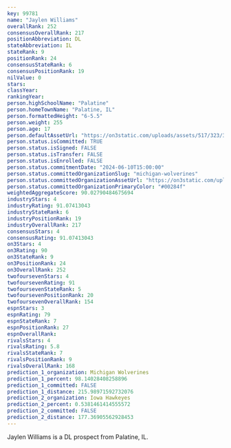```yaml
---
key: 99781
name: "Jaylen Williams"
overallRank: 252
consensusOverallRank: 217
positionAbbreviation: DL
stateAbbreviation: IL
stateRank: 9
positionRank: 24
consensusStateRank: 6
consensusPositionRank: 19
nilValue: 0
stars: 
classYear: 
rankingYear: 
person.highSchoolName: "Palatine"
person.homeTownName: "Palatine, IL"
person.formattedHeight: "6-5.5"
person.weight: 255
person.age: 17
person.defaultAssetUrl: "https://on3static.com/uploads/assets/517/323/323517.JPG"
person.status.isCommitted: TRUE
person.status.isSigned: FALSE
person.status.isTransfer: FALSE
person.status.isEnrolled: FALSE
person.status.commitmentDate: "2024-06-10T15:00:00"
person.status.committedOrganizationSlug: "michigan-wolverines"
person.status.committedOrganizationAssetUrl: "https://on3static.com/uploads/assets/39/150/150039.svg"
person.status.committedOrganizationPrimaryColor: "#00284f"
weightedAggregateScore: 90.02790484675694
industryStars: 4
industryRating: 91.07413043
industryStateRank: 6
industryPositionRank: 19
industryOverallRank: 217
consensusStars: 4
consensusRating: 91.07413043
on3Stars: 4
on3Rating: 90
on3StateRank: 9
on3PositionRank: 24
on3OverallRank: 252
twofoursevenStars: 4
twofoursevenRating: 91
twofoursevenStateRank: 5
twofoursevenPositionRank: 20
twofoursevenOverallRank: 154
espnStars: 3
espnRating: 79
espnStateRank: 7
espnPositionRank: 27
espnOverallRank: 
rivalsStars: 4
rivalsRating: 5.8
rivalsStateRank: 7
rivalsPositionRank: 9
rivalsOverallRank: 168
prediction_1_organization: Michigan Wolverines
prediction_1_percent: 98.14028408258896
prediction_1_committed: FALSE
prediction_1_distance: 215.98971592732076
prediction_2_organization: Iowa Hawkeyes
prediction_2_percent: 0.5381461414555572
prediction_2_committed: FALSE
prediction_2_distance: 177.36905562928453
---
```

Jaylen Williams is a DL prospect from Palatine, IL.